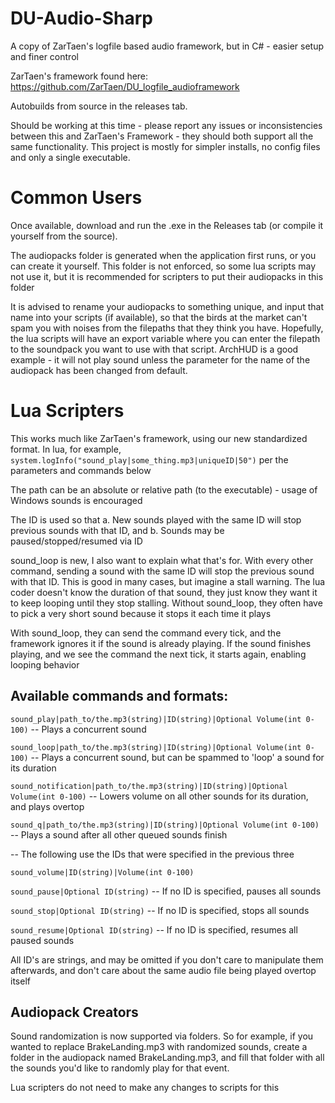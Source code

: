# DU-Audio-Sharp
A copy of ZarTaen's logfile based audio framework, but in C# - easier setup and finer control

ZarTaen's framework found here: https://github.com/ZarTaen/DU_logfile_audioframework


Autobuilds from source in the releases tab.

Should be working at this time - please report any issues or inconsistencies between this and ZarTaen's Framework - they should both support all the same functionality.  This project is mostly for simpler installs, no config files and only a single executable.

# Common Users
Once available, download and run the .exe in the Releases tab (or compile it yourself from the source).

The audiopacks folder is generated when the application first runs, or you can create it yourself.  This folder is not enforced, so some lua scripts may not use it, but it is recommended for scripters to put their audiopacks in this folder

It is advised to rename your audiopacks to something unique, and input that name into your scripts (if available), so that the birds at the market can't spam you with noises from the filepaths that they think you have.  Hopefully, the lua scripts will have an export variable where you can enter the filepath to the soundpack you want to use with that script.  ArchHUD is a good example - it will not play sound unless the parameter for the name of the audiopack has been changed from default.


# Lua Scripters
This works much like ZarTaen's framework, using our new standardized format.  In lua, for example, `system.logInfo("sound_play|some_thing.mp3|uniqueID|50")` per the parameters and commands below

The path can be an absolute or relative path (to the executable) - usage of Windows sounds is encouraged

The ID is used so that a. New sounds played with the same ID will stop previous sounds with that ID, and b. Sounds may be paused/stopped/resumed via ID


sound_loop is new, I also want to explain what that's for.  With every other command, sending a sound with the same ID will stop the previous sound with that ID.  This is good in many cases, but imagine a stall warning.  The lua coder doesn't know the duration of that sound, they just know they want it to keep looping until they stop stalling.  Without sound_loop, they often have to pick a very short sound because it stops it each time it plays

With sound_loop, they can send the command every tick, and the framework ignores it if the sound is already playing.  If the sound finishes playing, and we see the command the next tick, it starts again, enabling looping behavior

## Available commands and formats:

`sound_play|path_to/the.mp3(string)|ID(string)|Optional Volume(int 0-100)` -- Plays a concurrent sound

`sound_loop|path_to/the.mp3(string)|ID(string)|Optional Volume(int 0-100)` -- Plays a concurrent sound, but can be spammed to 'loop' a sound for its duration

`sound_notification|path_to/the.mp3(string)|ID(string)|Optional Volume(int 0-100)` -- Lowers volume on all other sounds for its duration, and plays overtop

`sound_q|path_to/the.mp3(string)|ID(string)|Optional Volume(int 0-100)` -- Plays a sound after all other queued sounds finish

-- The following use the IDs that were specified in the previous three

`sound_volume|ID(string)|Volume(int 0-100)`

`sound_pause|Optional ID(string)` -- If no ID is specified, pauses all sounds

`sound_stop|Optional ID(string)` -- If no ID is specified, stops all sounds

`sound_resume|Optional ID(string)` -- If no ID is specified, resumes all paused sounds


All ID's are strings, and may be omitted if you don't care to manipulate them afterwards, and don't care about the same audio file being played overtop itself

## Audiopack Creators
Sound randomization is now supported via folders.  So for example, if you wanted to replace BrakeLanding.mp3 with randomized sounds, create a folder in the audiopack named BrakeLanding.mp3, and fill that folder with all the sounds you'd like to randomly play for that event.

Lua scripters do not need to make any changes to scripts for this